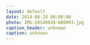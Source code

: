 ```yaml
---
layout: default
date: 2014-08-28 00:00:00
photo: IMG-20140828-WA0003.jpg
caption_header: unknown
caption: unknown
---
```

